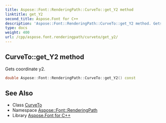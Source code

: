 ```yaml
---
title: Aspose::Font::RenderingPath::CurveTo::get_Y2 method
linktitle: get_Y2
second_title: Aspose.Font for C++
description: 'Aspose::Font::RenderingPath::CurveTo::get_Y2 method. Gets coordinate y2 in C++.'
type: docs
weight: 400
url: /cpp/aspose.font.renderingpath/curveto/get_y2/
---
```

## CurveTo::get_Y2 method


Gets coordinate y2.

```cpp
double Aspose::Font::RenderingPath::CurveTo::get_Y2() const
```

## See Also

* Class [CurveTo](../)
* Namespace [Aspose::Font::RenderingPath](../../)
* Library [Aspose.Font for C++](../../../)
